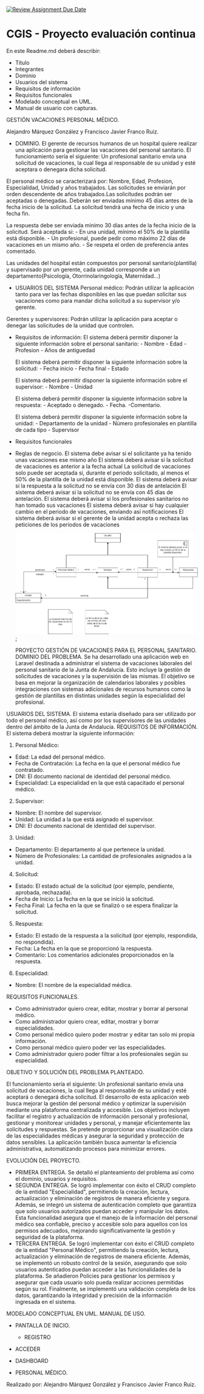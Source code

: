 [![Review Assignment Due Date](https://classroom.github.com/assets/deadline-readme-button-24ddc0f5d75046c5622901739e7c5dd533143b0c8e959d652212380cedb1ea36.svg)](https://classroom.github.com/a/aMYFqSAE)
# CGIS - Proyecto evaluación continua
En este Readme.md deberá describir:
- Título
- Integrantes
- Dominio
- Usuarios del sistema
- Requisitos de información
- Requisitos funcionales
- Modelado conceptual en UML.
- Manual de usuario con capturas.

GESTIÓN VACACIONES PERSONAL MÉDICO.

Alejandro Márquez González y Francisco Javier Franco Ruiz.

- DOMINIO.
El gerente de recursos humanos de un hospital quiere realizar una aplicación para gestionar las vacaciones del personal sanitario. El funcionamiento sería el siguiente: Un profesional sanitario envía una solicitud de vacaciones, la cual llega al responsable de su unidad y esté aceptara o denegara dicha solicitud.

El personal médico se caracterizará por: Nombre, Edad, Profesion, Especialidad, Unidad y años trabajados.
Las solicitudes se enviarán por orden descendente de años trabajados.Las solicitudes podrán ser aceptadas o denegadas. Deberán ser enviadas mínimo 45 días antes de la fecha inicio de la solicitud. La solicitud tendrá una fecha de inicio y una fecha fin.

La respuesta debe ser enviada minimo 30 días antes de la fecha inicio de la solicitud. Será aceptada si:
    - En una unidad, mínimo el 50% de la plantilla está disponible.
    - Un profesional, puede pedir como máximo 22 días de vacaciones en un mismo año.
    - Se respeta el orden de preferencia antes comentado.

Las unidades del hospital están compuestos por personal sanitario(plantilla) y supervisado por un gerente, cada unidad corresponde a un departamento(Psicología, Otorrinolaringología, Maternidad...)

- USUARIOS DEL SISTEMA
Personal médico: Podrán utilizar la aplicación tanto para ver las fechas disponibles en las que puedan solicitar sus vacaciones como para mandar dicha solicitud a su supervisor y/o gerente.

Gerentes y supervisores: Podrán utilizar la aplicación para aceptar o denegar las solicitudes de la unidad   que controlen.

- Requisitos de información: 
    El sistema deberá permitir disponer la siguiente información sobre el personal sanitario:
        - Nombre
        - Edad
        - Profesion
        - Años de antiguedad

    El sistema deberá permitir disponer la siguiente información sobre la solicitud:
        - Fecha inicio
        - Fecha final
        - Estado

    El sistema deberá permitir disponer la siguiente información sobre el supervisor:
        - Nombre
        - Unidad

    El sistema deberá permitir disponer la siguiente información sobre la respuesta:
        - Aceptado o denegado.
        - Fecha.
        -Comentario.

    El sistema deberá permitir disponer la siguiente información sobre la unidad:
        - Departamento de la unidad
        - Número profesionales en plantilla de cada tipo
        - Supervisor

- Requisitos funcionales

- Reglas de negocio.
    El sistema debe avisar si el solicitante ya ha tenido unas vacaciones ese mismo año
    El sistema deberá avisar si la solicitud de vacaciones es anterior a la fecha actual
    La solicitud de vacaciones solo puede ser aceptada si, durante el periodo solicitado, al menos el 50% de la plantilla de la unidad está disponible.
    El sistema deberá avisar si la respuesta a la solicitud no se envía con 30 días de antelación
    El sistema deberá avisar si la solicitud no se envía con 45 días de antelación.
    El sistema deberá avisar si los profesionales sanitarios no han tomado sus vacaciones 
    El sistema deberá avisar si hay cualquier cambio en el periodo de vacaciones, enviando así notificaciones
    El sistema deberá avisar si el gerente de la unidad acepta o rechaza las peticiones de los periodos de vacaciones

    ![MODELADO](MODELADO.drawio.png);

    PROYECTO GESTIÓN DE VACACIONES PARA EL PERSONAL SANITARIO.
DOMINIO DEL PROBLEMA.
Se ha desarrollado una aplicación web en Laravel destinada a administrar el sistema de vacaciones laborales del personal sanitario de la Junta de Andalucía. Esto incluye la gestión de solicitudes de vacaciones y la supervisión de las mismas. El objetivo se basa en mejorar la organización de calendarios laborales y posibles integraciones con sistemas adicionales de recursos humanos como la gestión de plantillas en distintas unidades según la especialidad del profesional.

USUARIOS DEL SISTEMA.
El sistema estaría diseñado para ser utilizado por todo el personal médico, así como por los supervisores de las unidades dentro del ámbito de la Junta de Andalucía.
REQUISITOS DE INFORMACIÓN.
El sistema deberá mostrar la siguiente información:
1. Personal Médico:
- Edad: La edad del personal médico.
- Fecha de Contratación: La fecha en la que el personal médico fue contratado.
- DNI: El documento nacional de identidad del personal médico.
- Especialidad: La especialidad en la que está capacitado el personal médico.
2. Supervisor:
- Nombre: El nombre del supervisor.
- Unidad: La unidad a la que está asignado el supervisor.
- DNI: El documento nacional de identidad del supervisor.
3. Unidad:
- Departamento: El departamento al que pertenece la unidad.
- Número de Profesionales: La cantidad de profesionales asignados a la unidad.
4. Solicitud:
- Estado: El estado actual de la solicitud (por ejemplo, pendiente, aprobada, rechazada).
- Fecha de Inicio: La fecha en la que se inició la solicitud.
- Fecha Final: La fecha en la que se finalizó o se espera finalizar la solicitud.
5. Respuesta:
- Estado: El estado de la respuesta a la solicitud (por ejemplo, respondida, no
respondida).
- Fecha: La fecha en la que se proporcionó la respuesta.
- Comentario: Los comentarios adicionales proporcionados en la respuesta.
6. Especialidad:
- Nombre: El nombre de la especialidad médica.

 REQUISITOS FUNCIONALES.
 
- Como administrador quiero crear, editar, mostrar y borrar al personal médico.
- Como administrador quiero crear, editar, mostrar y borrar especialidades.
- Como personal médico quiero poder mostrar y editar tan solo mi propia información.
- Como personal médico quiero poder ver las especialidades.
- Como administrador quiero poder filtrar a los profesionales según su especialidad.

OBJETIVO Y SOLUCIÓN DEL PROBLEMA PLANTEADO.

El funcionamiento sería el siguiente: Un profesional sanitario envía una solicitud de vacaciones, la cual llega al responsable de su unidad y esté aceptará o denegará dicha solicitud.
El desarrollo de esta aplicación web busca mejorar la gestión del personal médico y optimizar la supervisión mediante una plataforma centralizada y accesible. Los objetivos incluyen facilitar el registro y actualización de información personal y profesional, gestionar y monitorear unidades y personal, y manejar eficientemente las solicitudes y respuestas. Se pretende proporcionar una visualización clara de las especialidades médicas y asegurar la seguridad y protección de datos sensibles. La aplicación también busca aumentar la eficiencia administrativa, automatizando procesos para minimizar errores.

EVOLUCIÓN DEL PROYECTO.

- PRIMERA ENTREGA.
Se detalló el planteamiento del problema así como el dominio, usuarios y requisitos.
- SEGUNDA ENTREGA.
Se logró implementar con éxito el CRUD completo de la entidad "Especialidad", permitiendo la creación, lectura, actualización y eliminación de registros de manera eficiente y segura. Además, se integró un sistema de autenticación completo que garantiza que solo usuarios autorizados puedan acceder y manipular los datos. Esta funcionalidad asegura que el manejo de la información del personal médico sea confiable, preciso y accesible solo para aquellos con los permisos adecuados, mejorando significativamente la gestión y seguridad de la plataforma.
- TERCERA ENTREGA.
Se logró implementar con éxito el CRUD completo de la entidad "Personal Médico", permitiendo la creación, lectura, actualización y eliminación de registros de manera eficiente. Además, se implementó un robusto control de la sesión, asegurando que solo usuarios autenticados puedan acceder a las funcionalidades de la plataforma. Se añadieron Policies para gestionar los permisos y asegurar que cada usuario solo pueda realizar acciones permitidas según su rol. Finalmente, se implementó una validación completa de los datos, garantizando la integridad y precisión de la información ingresada en el sistema.
   
 MODELADO CONCEPTUAL EN UML.
 MANUAL DE USO.
- PANTALLA DE INICIO.
  - REGISTRO
 
 
 - ACCEDER
  - DASHBOARD
  - PERSONAL MÉDICO.
 
  Realizado por: Alejandro Márquez González y Francisco Javier Franco Ruiz.